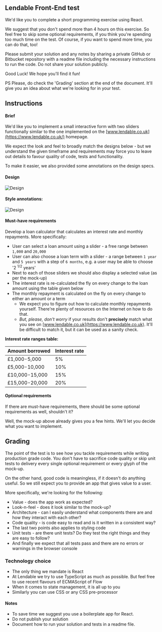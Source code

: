 ## Lendable Front-End test

We'd like you to complete a short programming exercise using React.

We suggest that you don't spend more than 4 hours on this exercise. So feel free to skip some optional requirements, if you think you're spending too much time on the test. Of course, if you want to spend more time, you can do that, too!

Please submit your solution and any notes by sharing a private GitHub or Bitbucket repository with a readme file including the necessary instructions to run the code. Do not share your solution publicly.

Good Luck! We hope you'll find it fun!

PS Please, do check the 'Grading' section at the end of the document. It'll give you an idea about what we're looking for in your test.

## Instructions

#### Brief

We'd like you to implement a small interactive form with two sliders functionally similar to the one implemented on the [www.lendable.co.uk](https://www.lendable.co.uk/) homepage.

We expect the look and feel to broadly match the designs below - but we understand the given timeframe and requirements may force you to leave out details to favour quality of code, tests and functionality.

To make it easier, we also provided some annotations on the design specs.

#### Design

![Design](/design.png)

#### Style annotations:

![Design](/design-notes.png)

#### Must-have requirements

Develop a loan calculator that calculates an interest rate and monthly repayments. More specifically:

- User can select a loan amount using a slider - a free range between `1,000` and `20,000`
- User can also choose a loan term with a slider - a range between `1 year` and `5 years` with a step of `6 months`, e.g. a user may be able to choose '2 <sup>1/2</sup> years'
- Next to each of those sliders we should also display a selected value (as per the mock-up)
- The interest rate is re-calculated the fly on every change to the loan amount using the table given below
- The monthly repayment is calculated on the fly on every change to either an amount or a term
  - We expect you to figure out how to calculate monthly repayments yourself. There're plenty of resources on the Internet on how to do that.
  - *But, please, don't worry* if your results don't **precisely** match what you see on [www.lendable.co.uk](https://www.lendable.co.uk). It'll be difficult to match it, but it can be used as a sanity check.


**Interest rate ranges table:**

| Amount borrowed | Interest rate |
| --------------- | --- |
| £1,000-5,000       | 5%  |
| £5,000-10,000      | 10% |
| £10,000-15,000     | 15% |
| £15,000-20,000     | 20% |

#### Optional requirements

If there are must-have requirements, there should be some optional requirements as well, shouldn't it?

Well, the mock-up above already gives you a few hints. We'll let you decide what you want to implement.

## Grading

The point of the test is to see how you tackle requirements while writing production grade code. You don't have to sacrifice code quality or skip unit tests to delivery every single optional requirement or every glyph of the mock-up.

On the other hand, good code is meaningless, if it doesn't do anything useful. So we still expect you to provide an app that gives value to a user.

More specifically, we're looking for the following:

* Value - does the app work as expected?
* Look-n-feel - does it look similar to the mock-up?
* Architecture - can I easily understand what components there are and how they interact with each other?
* Code quality - is code easy to read and is it written in a consistent way?
* The last two points also applies to styling code
* Unit tests - are there unit tests? Do they test the right things and they are easy to follow?
* And finally we expect that all tests pass and there are no errors or warnings in the browser console

### Technology choice

* The only thing we mandate is React
* At Lendable we try to use TypeScript as much as possible. But feel free to use recent flavours of ECMAScript of Flow
* When it comes to state management, it is all up to you
* Similarly you can use CSS or any CSS pre-processor

#### Notes

- To save time we suggest you use a boilerplate app for React.
- Do not publish your solution
- Document how to run your solution and tests in a readme file.
